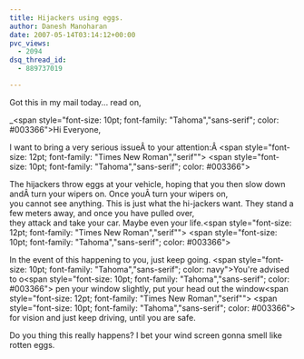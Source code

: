 ```yaml
---
title: Hijackers using eggs.
author: Danesh Manoharan
date: 2007-05-14T03:14:12+00:00
pvc_views:
  - 2094
dsq_thread_id:
  - 889737019

---
```

Got this in my mail today... read on,

_<span style="font-size: 10pt; font-family: "Tahoma","sans-serif"; color: #003366">Hi Everyone,</p> 

I want to bring a very serious issueÂ to your attention:Â </span><span style="font-size: 12pt; font-family: "Times New Roman","serif""> </span><span style="font-size: 10pt; font-family: "Tahoma","sans-serif"; color: #003366">

The hijackers throw eggs at your vehicle, hoping that you then slow down andÂ turn your wipers on. Once youÂ turn your wipers on,  
you cannot see anything. This is just what the hi-jackers want. They stand a few meters away, and once you have pulled over,  
they attack and take your car. Maybe even your life.</span><span style="font-size: 12pt; font-family: "Times New Roman","serif""> </span><span style="font-size: 10pt; font-family: "Tahoma","sans-serif"; color: #003366">

In the event of this happening to you, just keep going. </span><span style="font-size: 10pt; font-family: "Tahoma","sans-serif"; color: navy">You're advised to o</span><span style="font-size: 10pt; font-family: "Tahoma","sans-serif"; color: #003366"> pen your window slightly, put your head out the window</span><span style="font-size: 12pt; font-family: "Times New Roman","serif""> </span><span style="font-size: 10pt; font-family: "Tahoma","sans-serif"; color: #003366">  
for vision and just keep driving, until you are safe.</span></em>

Do you thing this really happens? I bet your wind screen gonna smell like rotten eggs.